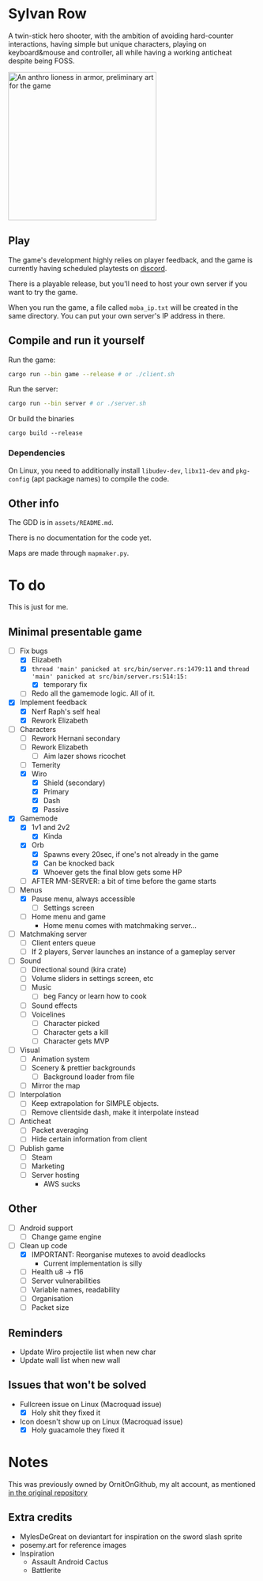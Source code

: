 # Sylvan Row
A twin-stick hero shooter, with the ambition of avoiding hard-counter interactions, having simple but unique characters, playing on keyboard&mouse and controller, all while having a working anticheat despite being FOSS.

<img src="assets/characters/cynewynn/textures/banner.png" width="300" title="Preliminary art of one of the characters" alt="An anthro lioness in armor, preliminary art for the game"/>

## Play

The game's development highly relies on player feedback, and the game is currently having scheduled playtests on [discord](https://discord.gg/4SbwGZeYcx).

There is a playable release, but you'll need to host your own server if you want to try the game.

When you run the game, a file called `moba_ip.txt` will be created in the same directory. You can put your own server's IP address in there.

## Compile and run it yourself

Run the game:
```sh
cargo run --bin game --release # or ./client.sh
```
Run the server:
```sh
cargo run --bin server # or ./server.sh
```
Or build the binaries
```
cargo build --release
```

### Dependencies

On Linux, you need to additionally install `libudev-dev`, `libx11-dev` and `pkg-config` (apt package names) to compile the code.

## Other info

The GDD is in `assets/README.md`.

There is no documentation for the code yet.

Maps are made through `mapmaker.py`.

# To do

This is just for me.

## Minimal presentable game
- [ ] Fix bugs
  - [x] Elizabeth
  - [x] `thread 'main' panicked at src/bin/server.rs:1479:11` and `thread 'main' panicked at src/bin/server.rs:514:15:`
    - [x] temporary fix
  - [ ] Redo all the gamemode logic. All of it.
- [x] Implement feedback
  - [x] Nerf Raph's self heal
  - [x] Rework Elizabeth
- [ ] Characters
  - [ ] Rework Hernani secondary
  - [ ] Rework Elizabeth
    - [ ] Aim lazer shows ricochet
  - [ ] Temerity
  - [x] Wiro
    - [x] Shield (secondary)
    - [x] Primary
    - [x] Dash
    - [x] Passive
- [x] Gamemode
  - [x] 1v1 and 2v2
    - [x] Kinda
  - [x] Orb
    - [x] Spawns every 20sec, if one's not already in the game
    - [x] Can be knocked back
    - [x] Whoever gets the final blow gets some HP
  - [ ] AFTER MM-SERVER: a bit of time before the game starts
- [ ] Menus
  - [x] Pause menu, always accessible
    - [ ] Settings screen
  - [ ] Home menu and game
    - Home menu comes with matchmaking server...
- [ ] Matchmaking server
  - [ ] Client enters queue
  - [ ] If 2 players, Server launches an instance of a gameplay server
- [ ] Sound
  - [ ] Directional sound (kira crate)
  - [ ] Volume sliders in settings screen, etc
  - [ ] Music
    - [ ] beg Fancy or learn how to cook
  -  [ ] Sound effects
  -  [ ] Voicelines
     -  [ ] Character picked
     -  [ ] Character gets a kill
     -  [ ] Character gets MVP
- [ ] Visual
  - [ ] Animation system
  - [ ] Scenery & prettier backgrounds
    - [ ] Background loader from file
  - [ ] Mirror the map
- [ ] Interpolation
  - [ ] Keep extrapolation for SIMPLE objects.
  - [ ] Remove clientside dash, make it interpolate instead
- [ ] Anticheat
  - [ ] Packet averaging
  - [ ] Hide certain information from client
- [ ] Publish game
  - [ ] Steam
  - [ ] Marketing
  - [ ] Server hosting
    - AWS sucks

## Other

- [ ] Android support
  - [ ] Change game engine
- [ ] Clean up code
  - [x] IMPORTANT: Reorganise mutexes to avoid deadlocks
    - Current implementation is silly
  - [ ] Health u8 -> f16
  - [ ] Server vulnerabilities
  - [ ] Variable names, readability
  - [ ] Organisation
  - [ ] Packet size

## Reminders
- Update Wiro projectile list when new char
- Update wall list when new wall

## Issues that won't be solved

- Fullcreen issue on Linux (Macroquad issue)
  - [x] Holy shit they fixed it
- Icon doesn't show up on Linux (Macroquad issue)
  - [x] Holy guacamole they fixed it

# Notes

This was previously owned by OrnitOnGithub, my alt account, as mentioned [in the original repository](https://github.com/OrnitOnGithub/moba?tab=readme-ov-file#notice)

## Extra credits

- MylesDeGreat on deviantart for inspiration on the sword slash sprite
- posemy.art for reference images
- Inspiration
  - Assault Android Cactus
  - Battlerite